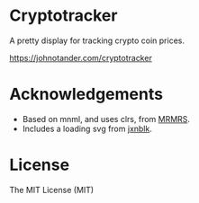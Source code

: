 # Cryptotracker

A pretty display for tracking crypto coin prices.

<https://johnotander.com/cryptotracker>

# Acknowledgements

  - Based on mnml, and uses clrs, from [MRMRS](http://mrmrs.cc "Adam Morse - Designer Developer").
  - Includes a loading svg from [jxnblk](https://github.com/jxnblk/loading).

# License

The MIT License (MIT)
